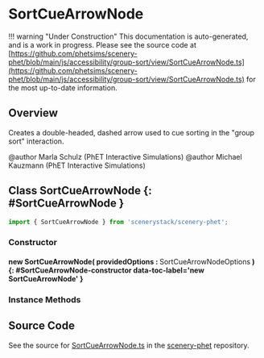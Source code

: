 # SortCueArrowNode

!!! warning "Under Construction"
    This documentation is auto-generated, and is a work in progress. Please see the source code at
    [https://github.com/phetsims/scenery-phet/blob/main/js/accessibility/group-sort/view/SortCueArrowNode.ts](https://github.com/phetsims/scenery-phet/blob/main/js/accessibility/group-sort/view/SortCueArrowNode.ts) for the most up-to-date information.

## Overview

Creates a double-headed, dashed arrow used to cue sorting in the "group sort" interaction.

@author Marla Schulz (PhET Interactive Simulations)
@author Michael Kauzmann (PhET Interactive Simulations)

## Class SortCueArrowNode {: #SortCueArrowNode }


```js
import { SortCueArrowNode } from 'scenerystack/scenery-phet';
```
### Constructor

#### new SortCueArrowNode( providedOptions : <span style="font-weight: 400;">SortCueArrowNodeOptions</span> ) {: #SortCueArrowNode-constructor data-toc-label='new SortCueArrowNode' }

### Instance Methods





## Source Code

See the source for [SortCueArrowNode.ts](https://github.com/phetsims/scenery-phet/blob/main/js/accessibility/group-sort/view/SortCueArrowNode.ts) in the [scenery-phet](https://github.com/phetsims/scenery-phet) repository.
